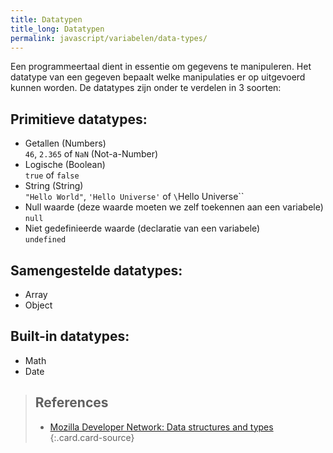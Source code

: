 ```yaml
---
title: Datatypen
title_long: Datatypen
permalink: javascript/variabelen/data-types/
---
```



Een programmeertaal dient in essentie om gegevens te manipuleren. Het datatype van een gegeven bepaalt welke manipulaties er op uitgevoerd kunnen worden. De datatypes zijn onder te verdelen in 3 soorten:

Primitieve datatypes:
---------------------

- Getallen (Numbers)  
`46`, `2.365` of `NaN` (Not-a-Number)
- Logische (Boolean)  
`true` of `false`
- String (String)  
`"Hello World"`, `'Hello Universe'` of `\`Hello Universe\``
- Null waarde (deze waarde moeten we zelf toekennen aan een variabele)  
`null`
- Niet gedefinieerde waarde (declaratie van een variabele)  
`undefined`

Samengestelde datatypes:
------------------------

- Array
- Object

Built-in datatypes:
------------------

- Math
- Date


> References
> ---
> - [Mozilla Developer Network: Data structures and types](https://developer.mozilla.org/en-US/docs/Web/JavaScript/Guide/Grammar_and_Types#Data_structures_and_types)
{:.card.card-source}